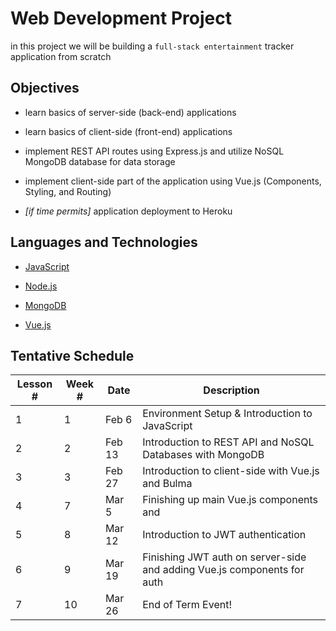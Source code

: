 # Web Development Project

in this project we will be building a ```full-stack entertainment``` tracker application from scratch

## Objectives

* learn basics of server-side (back-end) applications

* learn basics of client-side (front-end) applications

* implement REST API routes using Express.js and utilize NoSQL MongoDB database for data storage

* implement client-side part of the application using Vue.js (Components, Styling, and Routing)

* *[if time permits]* application deployment to Heroku

## Languages and Technologies

* [JavaScript](https://developer.mozilla.org/en-US/docs/Web/JavaScript)

* [Node.js](https://www.nodejs.org)
  
* [MongoDB](https://www.mongodb.com/)
  
* [Vue.js](https://vuejs.org/)

## Tentative Schedule

| Lesson # | Week # | Date          | Description                                                                |
| -------- | ------ | ------------- | ---------------------------------------------------------------------------|
| 1        | 1      | Feb 6         | Environment Setup & Introduction to JavaScript                             |
| 2        | 2      | Feb 13        | Introduction to REST API and NoSQL Databases with MongoDB                  |
| 3        | 3      | Feb 27        | Introduction to client-side with Vue.js and Bulma                          |
| 4        | 7      | Mar 5         | Finishing up main Vue.js components and                                    |
| 5        | 8      | Mar 12        | Introduction to JWT authentication                                         |
| 6        | 9      | Mar 19        | Finishing JWT auth on server-side and adding Vue.js components for auth    |
| 7        | 10     | Mar 26        | End of Term Event!                                                         |
